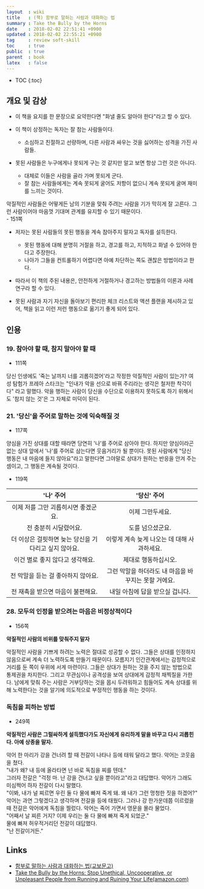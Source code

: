 ```yaml
---
layout  : wiki
title   : (책) 함부로 말하는 사람과 대화하는 법
summary : Take the Bully by the Horns
date    : 2018-02-02 22:51:41 +0900
updated : 2018-02-02 22:55:21 +0900
tag     : review soft-skill
toc     : true
public  : true
parent  : book
latex   : false
---
```

* TOC
{:toc}

## 개요 및 감상

* 이 책을 요지를 한 문장으로 요약한다면 "화낼 줄도 알아야 한다"라고 할 수 있다.

* 이 책이 상정하는 독자는 잘 참는 사람들이다.
    * 소심하고 친절하고 선량하며, 다른 사람과 싸우는 것을 싫어하는 성격을 가진 사람들.

* 못된 사람들은 누구에게나 못되게 구는 것 같지만 알고 보면 항상 그런 것은 아니다.
    * 대체로 이들은 사람을 골라 가며 못되게 군다.
    * 잘 참는 사람들에게는 계속 못되게 굴어도 저항이 없으니 계속 못되게 굴며 재미를 느끼는 것이다.

>
악질적인 사람들은 어떻게든 남의 기분을 맞춰 주려는 사람을 기가 막히게 잘 고른다.
그런 사람이어야 마음껏 기대며 관계를 유지할 수 있기 때문이다.  
    - 151쪽

* 저자는 못된 사람들의 못된 행동을 계속 참아주지 말자고 독자를 설득한다.
    * 못된 행동에 대해 분명히 거절을 하고, 경고를 하고, 지적하고 화낼 수 있어야 한다고 주장한다.
    * 나아가 그들을 컨트롤하기 어렵다면 아예 차단하는 쪽도 괜찮은 방법이라고 한다.

* 따라서 이 책의 주된 내용은, 안전하게 거절하거나 경고하는 방법들의 이론과 사례 연구라 할 수 있다.
* 못된 사람과 자기 자신을 돌아보기 편리한 체크 리스트와 액션 플랜을 제시하고 있어, 책을 읽고 이런 저런 행동으로 옮기기 좋게 되어 있다.

## 인용

### 19. 참아야 할 때, 참지 말아야 할 때

* 111쪽

>
당신 인생에도 '죽는 날까지 너를 괴롭히겠어'라고 작정한 악질적인 사람이 있는가?
여성 탐험가 프레아 스타크는 "인내가 악을 선으로 바꿔 주리라는 생각은 철저한 착각이다" 라고 말했다.
악을 행하는 사람이 당신을 수단으로 이용하지 못하도록 하기 위해서도 '참지 않는 것'은 그 자체로 미덕이 된다.

### 21. '당신'을 주어로 말하는 것에 익숙해질 것

* 117쪽

>
양심을 가진 상대를 대할 때라면 당연히 '나'를 주어로 삼아야 한다.
하지만 양심이라곤 없는 상대 앞에서 '나'를 주어로 삼는다면 웃음거리가 될 뿐이다.
못된 사람에게 "당신 행동은 내 마음에 들지 않아요"라고 말한다면 그야말로 상대가 원하는 반응을 안겨 주는 셈이고,
그 행동은 계속될 것이다.

* 119쪽

| '나' 주어                                            | '당신' 주어                                          |
| :----------:                                         | :------------:                                       |
| 이제 저를 그만 괴롭히시면 좋겠군요.                  | 이제 그만두세요.                                     |
| 전 충분히 시달렸어요.                                | 도를 넘으셨군요.                                     |
| 더 이상은 걸핏하면 늦는 당신을 기다리고 싶지 않아요. | 이렇게 계속 늦게 나오는 데 대해 사과하세요.          |
| 이건 별로 좋지 않다고 생각해요.                      | 제대로 행동하십시오.                                 |
| 전 막말을 듣는 걸 좋아하지 않아요.                   | 그런 막말을 하더라도 내 마음을 바꾸지는 못할 거에요. |
| 전 재촉을 받으면 마음이 불편해요.                    | 내일 아침에 답을 받으실 겁니다.                      |

### 28. 모두의 인정을 받으려는 마음은 비정상적이다

* 156쪽

**악질적인 사람의 비위를 맞춰주지 말자**

>
악질적인 사람을 기쁘게 하려는 노력은 절대로 성공할 수 없다.
그들은 상대를 인정하지 않음으로써 계속 더 노력하도록 만들기 때문이다.
모름지기 인간관계에서는 감정적으로 거리를 둔 쪽이 우위에 서게 마련이다.
그들은 상대가 원하는 것을 주지 않는 방법으로 통제권을 차지한다.
그리고 무관심이나 공격성을 보여 상대에게 감정적 채찍질을 가한다.
남에게 맞춰 주는 사람은 거부당하는 것을 몹시 두려워하고 힘들어도 계속 상대를 위해 노력한다는 것을 알기에
의도적으로 부정적인 행동을 하는 것이다.

### 독침을 피하는 방법

* 249쪽

**악질적인 사람은 그럴싸하게 설득했다가도 자신에게 유리하게 말을 바꾸고 다시 괴롭힌다. 아예 상종을 말자.**

>
악어 한 마리가 강을 건너려 할 때 전갈이 나타나 등에 태워 달라고 했다. 악어는 코웃음을 쳤다.  
"내가 왜? 내 등에 올라타면 넌 바로 독침을 찌를 텐데."  
그러자 전갈은 "걱정 마. 난 강을 건너고 싶을 뿐이라고"라고 대답했다.
악어가 그래도 미심쩍어 하자 전갈이 다시 말했다.  
"이봐, 내가 널 찌르면 우린 둘 다 물에 빠져 죽게 돼. 왜 내가 그런 멍청한 짓을 하겠어?"  
악어는 과연 그렇겠다고 생각하며 전갈을 등에 태웠다.
그러나 강 한가운데쯤 이르렀을 때 전갈은 악어에게 독침을 찔렀다.
악어는 죽어 가면서 영문을 몰라 물었다.  
"어째서 날 찌른 거지? 이제 우리는 둘 다 물에 빠져 죽게 되었군."  
물에 빠져 허우적거리던 전갈이 대답했다.  
"난 전갈이거든."

## Links

* [함부로 말하는 사람과 대화하는 법(교보문고)](http://www.kyobobook.co.kr/product/detailViewKor.laf?ejkGb=KOR&barcode=9788993635645)
* [Take the Bully by the Horns: Stop Unethical, Uncooperative, or Unpleasant People from Running and Ruining Your Life(amazon.com)](https://www.amazon.com/Take-Bully-Horns-Uncooperative-Unpleasant/dp/0312320221)
